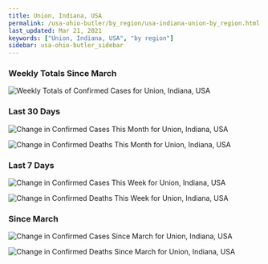 ```yaml
---
title: Union, Indiana, USA
permalink: /usa-ohio-butler/by_region/usa-indiana-union-by_region.html
last_updated: Mar 21, 2021
keywords: ["Union, Indiana, USA", "by region"]
sidebar: usa-ohio-butler_sidebar
---
```


<h3>Weekly Totals Since March</h3>

![Weekly Totals of Confirmed Cases for Union, Indiana, USA](/covid_tracker/images/graphs/usa-indiana-union-weekly_totals_graph.png)

<h3>Last 30 Days</h3>

![Change in Confirmed Cases This Month for Union, Indiana, USA](/covid_tracker/images/graphs/usa-indiana-union-delta_confirmed-30_days_graph.png)

![Change in Confirmed Deaths This Month for Union, Indiana, USA](/covid_tracker/images/graphs/usa-indiana-union-delta_deaths-30_days_graph.png)

<h3>Last 7 Days</h3>

![Change in Confirmed Cases This Week for Union, Indiana, USA](/covid_tracker/images/graphs/usa-indiana-union-delta_confirmed-7_days_graph.png)

![Change in Confirmed Deaths This Week for Union, Indiana, USA](/covid_tracker/images/graphs/usa-indiana-union-delta_deaths-7_days_graph.png)

<h3>Since March</h3>

![Change in Confirmed Cases Since March for Union, Indiana, USA](/covid_tracker/images/graphs/usa-indiana-union-delta_confirmed-since_march_graph.png)

![Change in Confirmed Deaths Since March for Union, Indiana, USA](/covid_tracker/images/graphs/usa-indiana-union-delta_deaths-since_march_graph.png)
